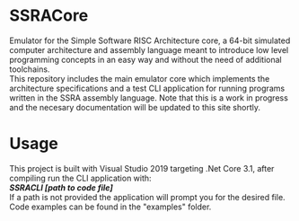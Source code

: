 # SSRACore
Emulator for the Simple Software RISC Architecture core, a 64-bit simulated computer architecture and assembly language
meant to introduce low level programming concepts in an easy way and without the need of additional toolchains.  
This repository includes the main emulator core which implements the architecture specifications and a test CLI application
for running programs written in the SSRA assembly language.
Note that this is a work in progress and the necesary documentation will be updated to this site shortly.
# Usage
This project is built with Visual Studio 2019 targeting .Net Core 3.1, after compiling run the CLI application with:  
**_SSRACLI [path to code file]_**  
If a path is not provided the application will prompt you for the desired file.  
Code examples can be found in the "examples" folder.
